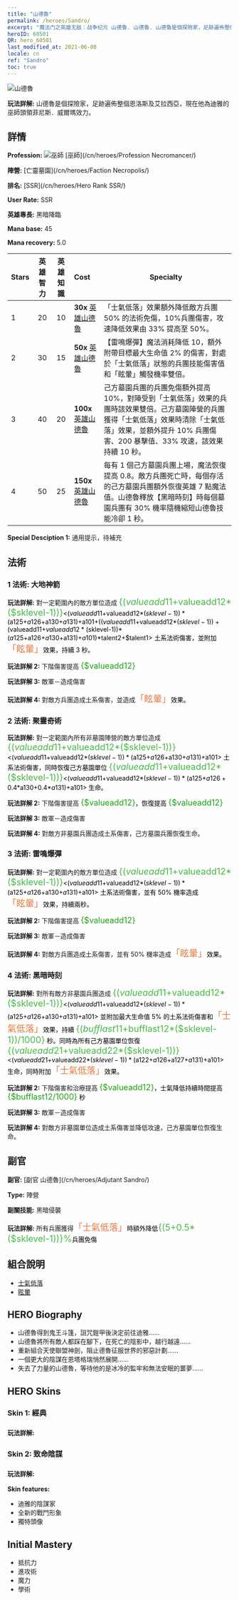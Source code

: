 ```yaml
---
title: "山德魯"
permalink: /heroes/Sandro/
excerpt: "魔法门之英雄无敌：战争纪元 山德魯. 山德魯. 山德魯是個探險家，足跡遍佈整個恩洛斯及艾拉西亞，現在他為迪雅的巫師頭領菲尼斯．威爾瑪效力。"
heroID: 60501
QR: hero_60501
last_modified_at: 2021-06-08
locale: cn
ref: "Sandro"
toc: true
---
```

  ![山德魯](/images/h/h_Sandro.jpg)

 **玩法詳解:** 山德魯是個探險家，足跡遍佈整個恩洛斯及艾拉西亞，現在他為迪雅的巫師頭領菲尼斯．威爾瑪效力。
## 詳情
 **Profession:** ![巫師](/images/h/h_prof_6.png)  [巫師](/cn/heroes/Profession Necromancer/)

 **陣營:** [亡靈墓園](/cn/heroes/Faction Necropolis/)

 **排名:** [SSR](/cn/heroes/Hero Rank SSR/)

 **User Rate:** SSR

 **英雄專長:** 黑暗降臨

 **Mana base:** 45

 **Mana recovery:** 5.0


  | Stars | 英雄智力 | 英雄知識 | Cost |     Specialty     |
  |---------|:---------------:|:---------------:|:--|--------------------|
  |    1    | 20 | 10 | **30x** [英雄山德魯](/cn/Items/her_371/) | 「士氣低落」效果額外降低敵方兵團 50% 的法術免傷，10%兵團傷害，攻速降低效果由 33% 提高至 50%。 |
  |    2    | 30 | 15 | **50x** [英雄山德魯](/cn/Items/her_371/) | 【雷鳴爆彈】魔法消耗降低 10，額外附帶目標最大生命值 2% 的傷害，對處於「士氣低落」狀態的兵團技能傷害值和「眩暈」觸發機率雙倍。 |
  |    3    | 40 | 20 | **100x** [英雄山德魯](/cn/Items/her_371/) | 己方墓園兵團的兵團免傷額外提高 10%，對陣受到「士氣低落」效果的兵團時該效果雙倍。己方墓園陣營的兵團獲得「士氣低落」效果時清除「士氣低落」效果，並額外提升 10% 兵團傷害、200 暴擊值、33% 攻速，該效果持續 10 秒。 |
  |    4    | 50 | 25 | **150x** [英雄山德魯](/cn/Items/her_371/) | 每有 1 個己方墓園兵團上場，魔法恢復提高 0.8。敵方兵團死亡時，每個存活的己方墓園兵團額外恢復英雄 7 點魔法值。山德魯釋放【黑暗時刻】時每個墓園兵團有 30% 機率隨機縮短山德魯技能冷卻 1 秒。 |

 **Special Desciption 1:** 通用提示，待補充

## 法術
### 1 法術: 大地神箭
 **玩法詳解:** 對一定範圍內的敵方單位造成 <span style="color: #48b946;font-size:20px">{($valueadd11+$valueadd12*($sklevel-1))}</span><span style="color: black"><($valueadd11+$valueadd12*($sklevel-1))*($a125+$a126+$a130+$a131)+$a101+(($valueadd11+$valueadd12*($sklevel-1))+($valueadd11+$valueadd12*($sklevel-1))*($a125+$a126+$a130+$a131)+$a101)*$talent2+$talent1> 土系法術傷害，並附加<span style="color: #e07c44;font-size:20px">「眩暈」</span><span style="color: black">效果，持續 3 秒。

 **玩法詳解 2:** 下階傷害提高 <span style="color: #1ca216;font-size:18px">{$valueadd12}</span><span style="color: black">

 **玩法詳解 3:** 敵軍－造成傷害

 **玩法詳解 4:** 對敵方兵團造成土系傷害，並造成<span style="color: #e07c44;font-size:20px">「眩暈」</span><span style="color: black">效果。

### 2 法術: 聚靈奇術
 **玩法詳解:** 對一定範圍內所有非墓園陣營的敵方單位造成 <span style="color: #48b946;font-size:20px">{($valueadd11+$valueadd12*($sklevel-1))}</span><span style="color: black"><($valueadd11+$valueadd12*($sklevel-1))*($a125+$a126+$a130+$a131)+$a101> 土系法術傷害，同時恢復己方墓園單位 <span style="color: #48b946;font-size:20px">{($valueadd11+$valueadd12*($sklevel-1))}</span><span style="color: black"><($valueadd11+$valueadd12*($sklevel-1))*($a125+$a126+0.4*$a130+0.4*$a131)+$a101> 生命。

 **玩法詳解 2:** 下階傷害提高 <span style="color: #1ca216;font-size:18px">{$valueadd12}</span><span style="color: black">，恢復提高 <span style="color: #1ca216;font-size:18px">{$valueadd12}</span><span style="color: black">

 **玩法詳解 3:** 敵軍－造成傷害

 **玩法詳解 4:** 對敵方非墓園兵團造成土系傷害，己方墓園兵團恢復生命。

### 3 法術: 雷鳴爆彈
 **玩法詳解:** 對一定範圍內的敵方單位造成 <span style="color: #48b946;font-size:20px">{($valueadd11+$valueadd12*($sklevel-1))}</span><span style="color: black"><($valueadd11+$valueadd12*($sklevel-1))*($a125+$a126+$a130+$a131)+$a101> 土系法術傷害，並有 50% 機率造成<span style="color: #e07c44;font-size:20px">「眩暈」</span><span style="color: black">效果，持續兩秒。

 **玩法詳解 2:** 下階傷害提高 <span style="color: #1ca216;font-size:18px">{$valueadd12}</span><span style="color: black">

 **玩法詳解 3:** 敵軍－造成傷害

 **玩法詳解 4:** 對敵方兵團造成土系傷害，並有 50% 機率造成<span style="color: #e07c44;font-size:20px">「眩暈」</span><span style="color: black">效果。

### 4 法術: 黑暗時刻
 **玩法詳解:** 對所有敵方非墓園兵團造成 <span style="color: #48b946;font-size:20px">{($valueadd11+$valueadd12*($sklevel-1))}</span><span style="color: black"><($valueadd11+$valueadd12*($sklevel-1))*($a125+$a126+$a130+$a131)+$a101> 並附加最大生命值 5% 的土系法術傷害和<span style="color: #e07c44;font-size:20px">「士氣低落」</span><span style="color: black">效果，持續 <span style="color: #48b946;font-size:20px">{($bufflast11+$bufflast12*($sklevel-1))/1000}</span><span style="color: black"> 秒。同時為所有己方墓園單位恢復 <span style="color: #48b946;font-size:20px">{($valueadd21+$valueadd22*($sklevel-1))}</span><span style="color: black"><($valueadd21+$valueadd22*($sklevel-1))*($a122+$a126+$a127+$a131)+$a101> 生命，同時附加<span style="color: #e07c44;font-size:20px">「士氣低落」</span><span style="color: black">效果。

 **玩法詳解 2:** 下階傷害和治療提高 <span style="color: #1ca216;font-size:18px">{$valueadd12}</span><span style="color: black">，士氣降低持續時間提高 <span style="color: #1ca216;font-size:18px">{$bufflast12/1000}</span><span style="color: black"> 秒

 **玩法詳解 3:** 敵軍－造成傷害

 **玩法詳解 4:** 對敵方非墓園單位造成土系傷害並降低攻速，己方墓園單位恢復生命。


## 副官

 **副官:**  [副官 山德魯](/cn/heroes/Adjutant Sandro/) 

 **Type:**  陣營 

 **副關技能:**  黑暗侵襲 

 **玩法詳解:** 所有兵團獲得<span style="color: #e07c44;font-size:20px">「士氣低落」</span><span style="color: black">時額外降低<span style="color: #48b946;font-size:20px">{(5+0.5*($sklevel-1))}%</span><span style="color: black">兵團免傷

## 組合說明

* [士氣低落](/cn/combination/士氣低落/) 
* [眩暈](/cn/combination/眩暈/) 

## HERO Biography
   - 山德魯得到鬼王斗篷，詛咒鎧甲後決定前往迪雅……
   - 山德魯將所有敵人都踩在腳下，在死亡的陰影中，越行越遠……
   - 重新組合天使聯盟神劍，阻止德魯征服世界的邪惡計劃……
   - 一個更大的陰謀在恩塔格瑞悄然展開……
   - 失去了力量的山德魯，等待他的是冰冷的監牢和無法安眠的噩夢……

## HERO Skins
### Skin 1: **經典**

 **玩法詳解:** <span style="color: #ffffff;font-size:20px">死亡即是新生，謊言是我為你精心編織的陷阱。</span>


### Skin 2: **致命陰謀**

 **玩法詳解:** <span style="color: #ffffff;font-size:20px">只要小小一滴，便能顛覆整個王國。</span>

 **Skin features:** 

   - 迪雅的陰謀家
   - 全新的戰鬥形象
   - 獨特頭像


## Initial Mastery
   - 抵抗力
   - 進攻術
   - 魔力
   - 學術
